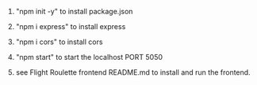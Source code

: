 1. "npm init -y" to install package.json

2. "npm i express" to install express

3. "npm i cors" to install cors

4. "npm start" to start the localhost PORT 5050

5. see Flight Roulette frontend README.md to install and run the frontend.
